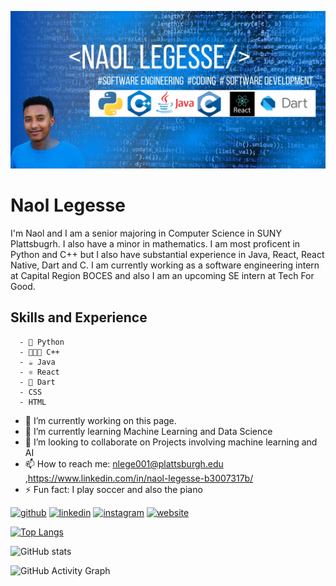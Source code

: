 ![Software Engineering Intern](https://github.com/Nlege001/Nlege001/blob/main/Naol%20Legesse.jpg)

# Naol Legesse


I'm Naol and I am a senior majoring in Computer Science in SUNY Plattsbugrh. I also have a minor in mathematics. I am most proficent in Python and C++ but I also have substantial experience in Java, React, React Native, Dart and C. I am currently working as a software engineering intern at Capital Region BOCES and also I am an upcoming SE intern at Tech For Good. 

## Skills and Experience
      - 🐍 Python
      - 👨‍👧‍👦 C++
      - ☕️ Java
      - ⚛️ React
      - 🎯 Dart
      - CSS
      - HTML


- 🔭 I’m currently working on this page. 
- 🌱 I’m currently learning Machine Learning and Data Science 
- 👯 I’m looking to collaborate on Projects involving machine learning and AI  
- 📫 How to reach me: nlege001@plattsburgh.edu ,https://www.linkedin.com/in/naol-legesse-b3007317b/ 
- ⚡ Fun fact: I play soccer and also the piano 


[<img src='https://cdn.jsdelivr.net/npm/simple-icons@3.0.1/icons/github.svg' alt='github' height='40'>](https://github.com/Nlege001)  [<img src='https://cdn.jsdelivr.net/npm/simple-icons@3.0.1/icons/linkedin.svg' alt='linkedin' height='40'>](hhttps://www.linkedin.com/in/naol-legesse-b3007317b/)  [<img src='https://cdn.jsdelivr.net/npm/simple-icons@3.0.1/icons/instagram.svg' alt='instagram' height='40'>](https://www.instagram.com/@dechassanaol/)  [<img src='https://cdn.jsdelivr.net/npm/simple-icons@3.0.1/icons/icloud.svg' alt='website' height='40'>](https://www.linkedin.com/in/naol-legesse-b3007317b/)  

[![Top Langs](https://github-readme-stats.vercel.app/api/top-langs/?username=Nlege001)](https://github.com/anuraghazra/github-readme-stats)

![GitHub stats](https://github-readme-stats.vercel.app/api?username=Nlege001&show_icons=true)  

![GitHub Activity Graph](https://activity-graph.herokuapp.com/graph?username=Nlege001)  


